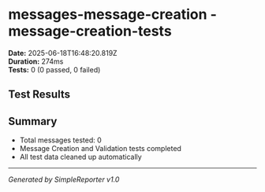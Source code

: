 # messages-message-creation - message-creation-tests

**Date:** 2025-06-18T16:48:20.819Z  
**Duration:** 274ms  
**Tests:** 0 (0 passed, 0 failed)

## Test Results



## Summary

- Total messages tested: 0
- Message Creation and Validation tests completed
- All test data cleaned up automatically

---
*Generated by SimpleReporter v1.0*
